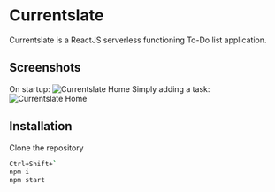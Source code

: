 # Currentslate

Currentslate is a ReactJS serverless functioning To-Do list application. 

## Screenshots
On startup:
![Currentslate Home](https://i.ibb.co/1RJJf9v/cs-pic-1.png)
Simply adding a task:
![Currentslate Home](https://i.ibb.co/D1Vcv4f/cs-pic-2.png)

## Installation
Clone the repository
```bash
Ctrl+Shift+`
npm i 
npm start
```
